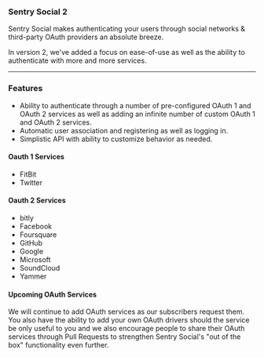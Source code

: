 ### Sentry Social 2

Sentry Social makes authenticating your users through social networks & third-party OAuth providers an absolute breeze.

In version 2, we've added a focus on ease-of-use as well as the ability to authenticate with more and more services.

-----------

### Features

* Ability to authenticate through a number of pre-configured OAuth 1 and OAuth 2 services as well as adding an infinite number of custom OAuth 1 and OAuth 2 services.
* Automatic user association and registering as well as logging in.
* Simplistic API with ability to customize behavior as needed.

#### Oauth 1 Services

* FitBit
* Twitter

#### Oauth 2 Services

* bitly
* Facebook
* Foursquare
* GitHub
* Google
* Microsoft
* SoundCloud
* Yammer

#### Upcoming OAuth Services

We will continue to add OAuth services as our subscribers request them. You also have the ability to add your own OAuth drivers should the service be only useful to you and we also encourage people to share their OAuth services through Pull Requests to strengthen Sentry Social's "out of the box" functionality even further.